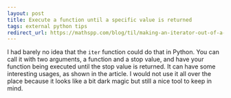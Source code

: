 ```yaml
---
layout: post
title: Execute a function until a specific value is returned
tags: external python tips
redirect_url: https://mathspp.com/blog/til/making-an-iterator-out-of-a-function
---
```


I had barely no idea that the `iter` function could do that in Python. You can call it with two arguments, a function and a stop value, and have your function being executed until the stop value is returned. It can have some interesting usages, as shown in the article. I would not use it all over the place because it looks like a bit dark magic but still a nice tool to keep in mind.
